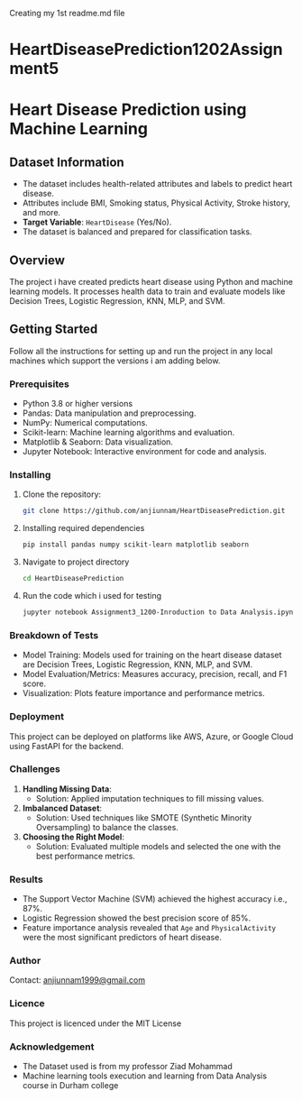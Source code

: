 Creating my 1st readme.md file 
# HeartDiseasePrediction1202Assignment5

# Heart Disease Prediction using Machine Learning

## Dataset Information
- The dataset includes health-related attributes and labels to predict heart disease.
- Attributes include BMI, Smoking status, Physical Activity, Stroke history, and more.
- **Target Variable**: `HeartDisease` (Yes/No).
- The dataset is balanced and prepared for classification tasks.

## Overview
The project i have created predicts heart disease using Python and machine learning models. It processes health data to train and evaluate models like Decision Trees, Logistic Regression, KNN, MLP, and SVM.

## Getting Started
Follow all the instructions for setting up and run the project in any local machines which support the versions i am adding below.

### Prerequisites
- Python 3.8 or higher versions
- Pandas: Data manipulation and preprocessing.
- NumPy: Numerical computations.
- Scikit-learn: Machine learning algorithms and evaluation.
- Matplotlib & Seaborn: Data visualization.
- Jupyter Notebook: Interactive environment for code and analysis.

### Installing
1. Clone the repository:
   ```bash
   git clone https://github.com/anjiunnam/HeartDiseasePrediction.git
   
2. Installing required dependencies
   ```bash
   pip install pandas numpy scikit-learn matplotlib seaborn
   
3. Navigate to project directory
   ```bash
   cd HeartDiseasePrediction
   
4. Run the code which i used for testing 
   ```bash
   jupyter notebook Assignment3_1200-Inroduction to Data Analysis.ipynb

### Breakdown of Tests
   
   - Model Training: Models used for training on the heart disease dataset are Decision Trees, Logistic Regression, KNN, MLP, and SVM.
   - Model Evaluation/Metrics: Measures accuracy, precision, recall, and F1 score.
   - Visualization: Plots feature importance and performance metrics.

### Deployment
   This project can be deployed on platforms like AWS, Azure, or Google Cloud using FastAPI for    the backend.

### Challenges 
1. **Handling Missing Data**:
   - Solution: Applied imputation techniques to fill missing values.
2. **Imbalanced Dataset**:
   - Solution: Used techniques like SMOTE (Synthetic Minority Oversampling) to balance the classes.
3. **Choosing the Right Model**:
   - Solution: Evaluated multiple models and selected the one with the best performance metrics.

### Results
- The Support Vector Machine (SVM) achieved the highest accuracy i.e., 87%.
- Logistic Regression showed the best precision score of 85%.
- Feature importance analysis revealed that `Age` and `PhysicalActivity` were the most             significant predictors of heart disease.

### Author
   Contact: anjiunnam1999@gmail.com

### Licence
   This project is licenced under the MIT License

### Acknowledgement
   - The Dataset used is from my professor Ziad Mohammad
   - Machine learning tools execution and learning from Data Analysis course in Durham college

